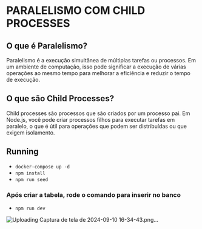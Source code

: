 # PARALELISMO COM CHILD PROCESSES


## O que é Paralelismo?
Paralelismo é a execução simultânea de múltiplas tarefas ou processos. Em um ambiente de computação, isso pode significar a execução de várias operações ao mesmo tempo para melhorar a eficiência e reduzir o tempo de execução.

## O que são Child Processes?
Child processes são processos que são criados por um processo pai. Em Node.js, você pode criar processos filhos para executar tarefas em paralelo, o que é útil para operações que podem ser distribuídas ou que exigem isolamento.

## Running
- `docker-compose up -d`
- `npm install`
- `npm run seed`

### Após criar a tabela, rode o comando para inserir no banco
- `npm run dev`


![Uploading Captura de tela de 2024-09-10 16-34-43.png…]()
